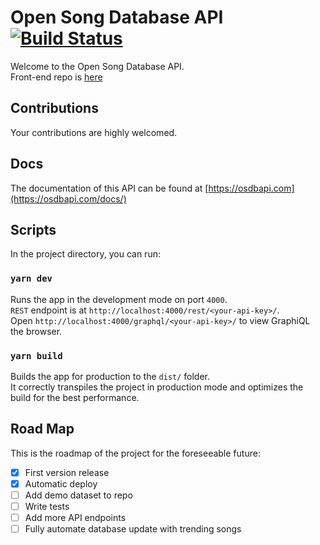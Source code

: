 # Open Song Database API [![Build Status](https://github.com/cokoghenun/open-song-database-api/workflows/build/badge.svg)](https://github.com/cokoghenun/open-song-database-api/actions?query=workflow%3A%22build%22)

Welcome to the Open Song Database API.<br >
Front-end repo is [here](https://github.com/cokoghenun/open-song-database)

## Contributions

Your contributions are highly welcomed.

## Docs

The documentation of this API can be found at [https://osdbapi.com](https://osdbapi.com/docs/)

## Scripts

In the project directory, you can run:

### `yarn dev`

Runs the app in the development mode on port `4000`.<br />
`REST` endpoint is at `http://localhost:4000/rest/<your-api-key>/`.<br />
Open `http://localhost:4000/graphql/<your-api-key>/` to view GraphiQL the browser.

### `yarn build`

Builds the app for production to the `dist/` folder.<br />
It correctly transpiles the project in production mode and optimizes the build for the best performance.

## Road Map

This is the roadmap of the project for the foreseeable future:

- [x] First version release
- [x] Automatic deploy
- [ ] Add demo dataset to repo
- [ ] Write tests
- [ ] Add more API endpoints
- [ ] Fully automate database update with trending songs
